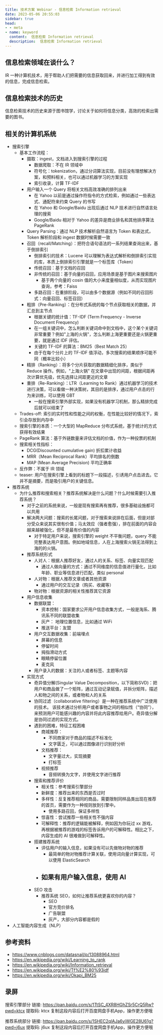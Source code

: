 ```yaml
---
title: 技术方案 Webinar - 信息检索 Information retrieval
date: 2023-05-06 20:55:03
sidebar: true
head:
- - meta
- name: keyword
  content:  信息检索 Information retrieval
  description:  信息检索 Information retrieval
---
```


## 信息检索领域在谈什么？

IR 一种计算机技术，用于帮助人们把需要的信息获取回来，并进行加工得到有效的信息，完成信息检索。

## 信息检索技术的历史

信息检索技术的历史来源于图书馆学，讨论关于如何将信息分类，高效的检索出需要的图书。

## 相关的计算机系统

- 搜索引擎
  - 基本工作流程：
    - 摄取：ingest，文档进入到搜索引擎的过程
      - 数据爬取：不在 IR 领域中
      - 符号化：tokenization，通过分词算法实现，目前没有理想解决方案，和预料相关，也可以通过机器学习的方案实现
      - 索引收录，计算 TF-IDF
    - 用户输入一个 Query 将相关文档高效准确的排列出来
      - 在 Yahoo 以前是通过操作符指令的方式检索，例如通过一些表达式、通配符来约束 Query 的书写
      - 在 Yahoo 和 Google/Baidu 出现后通过 NLP 技术进行自然语言处理的搜索
      - Google/Baidu 相对于 Yahoo 的差异是商业排名和其他排序算法 PageRank
    - Query Parsing：通过 NLP 技术解析自然语言为 Token 和表达式，Token 解析阶段和 ingest 数据时候需要一致
    - 召回（recall/Matching）：把符合语句语法的一系列结果查询出来，基于倒排索引
      - 倒排索引的技术：Lucene 可以理解为表达式解析和倒排索引实现的库，本质上倒排索引引擎就是一个标签库（Token）
      - 传统召回：基于文档的召回
      - 非传统的召回：基于向量的召回，应用场景是基于图片来搜索图片
        - 基于两个向量的 cosin 值的大小来度量相似度，从而实现图片查询，参考：Faiss
      - 多路召回：在重排阶段，可以由多个数据源（例如不同的召回形式：向量召回、标签召回）
    - 粗排（Pre-Ranking）：在分布式系统的每个节点获取相关的数据，并汇总到主节点
      - 根据关键的统计值：TF-IDF (Term Frequency - Inverse Document Frequency)
      - 在一组关键词中，怎么判断关键词命中到文档中，这个某个关键词非常重要？例如"上海的火锅"，怎么判断上海更重要还是火锅更重要，就是通过 IDF 评估。
      - 关键的 TF-IDF 的算法：BM25（Best Match 25）
      - 由于在每个分片上的 TF-IDF 值浮动，多次搜索的结果顺序可能不同（概率比较小）
    - 精排（Ranking）：将多个分片获取的数据精细化排序，类似于 Reduce 操作。例如，"上海火锅" 在文章中出现的间距，根据间距再次计算优先级，优先选择让间距更近的文章
    - 重排（Re-Ranking）：LTR（Learning to Rank）通过机器学习的技术进行决策，可以看做一种决策树，其目的是排序，通过用户点击的行为来训练，可以使用 GBT
      - 一般在搜索引擎外部实现，如果没有机器学习机制，那么精排完成后就可以结束了
  - Trades-off: 索引的实时性和性能之间的权衡，在性能比较好的情况下，索引会存放到内存中
  - 搜索引擎的本质：一个大型的 MapReduce 分布式系统，基于统计的方式获得有效结果
  - PageRank 算法：基于外链数量来评估文档的价值，作为一种投票的机制
  - 搜索相关性指标：
    - DCG(Discounted cumulative gain) 折扣累计收益
    - MRR（Mean Reciprocal Rank）平均排名的倒数
    - MAP (Mean Average Precision) 平均正确率
  - 反作弊：不属于 IR 领域
  - teaser: 用户在搜索引擎上看到的标题下一段描述，引诱用户点击进去。它并不是摘要，而是吸引用户的关键信息。
- 推荐系统
  - 为什么推荐和搜索相关？推荐系统解决是什么问题？什么时候需要引入推荐系统？
    - 对于之前的系统来说，一般是现有搜索再有推荐，很多基础设施都可以共用
    - 解决两大问题：搜索的长尾问题，对于搜索来说排在后面，但是对部分受众来说其实很有价值；马太效应（强者愈强），排在前面的内容会越来越被强化，但不是最有价值的内容
      - 对于特定用户来说，搜索引擎的 weight 不平衡问题，query 不能完整表达用户意图。例如地域信息，人在上海搜索火锅无法得到上海的的火锅。
    - 推荐系统形式
      - 人对人：根据人推荐好友，通过人的关系、标签、向量实现匹配
        - 通过人做向量的方式：通过不同维度的信息值进行量化，比如年龄、职业等信息进行匹配，类似 personal
      - 人对物：根据人推荐文章或者其他资源
        - 通过用户的交互记录（购买、收藏等）
      - 物对物：根据资源的相关性推荐其它资源
    - 用户信息收集
      - 数据联盟：
        - 资本控制：国家要求公开用户信息收集方式，一般是淘系、腾讯系不同的联盟收集
        - 灰产： 地理位置信息，比如通过 WiFi
        - 推送平台：友盟
      - 用户交互数据收集：前端埋点
        - 屏幕的信息
        - 停留时间
        - 拇指滑动方式
        - 眼睛停留位置
        - 麦克风
      - 用户录入的数据：关注的人或者标签、主题等内容
    - 实现方式
      - 奇异值分解(Singular Value Decomposition，以下简称SVD)：把用户和商品做了一个矩阵，通过互动记录赋值，并拆分矩阵，描述人和物之间的关系，或者物和人的关系
      - 协同过滤（collaborative filtering）是一种在推荐系统中广泛使用的技术。 该技术通过分析用户或者事物之间的相似性（“协同”），来预测用户可能感兴趣的内容并将此内容推荐给用户。奇异值分解是协同过滤的实现方式。
      - 遇到的困难，特征工程困难
        - 商城推荐：
          - 不同商家对于商品的描述不标准化
          - 文字匮乏，可以通过图像进行识别好分析
        - 文档推荐：
          - 文字量过大，实现摘要
          - 打标签
        - 视频推荐
          - 音频转换为文字，并使用文字进行推荐
      - 搜索和推荐评价
        - 相关性：参考搜索引擎部分
        - 新鲜度：推荐出来的东西是否过时
        - 多样性：反复推荐相同的商品，需要限制同样品类出现在推荐的首页，需要作为一种规则放到引擎中。
          - 使用多路召回，保证多样性
        - 惊喜性：尝试推荐一些相关性不强内容
        - 可解释性：推荐的逻辑能被解释，例如因为你玩过 xx 游戏，再根据被推荐的游戏的标签告诉用户的可解释性。相比之下，内容生成的 AI 很难做到可解释性。
      - 搭建推荐系统
        - 评估用户的输入信息，如果没有可以先做物对物的推荐
          - 最简单的物对物推荐计算关联，使用词向量计算实现，可以使用 ElasticSearch
        - 如果有用户输入信息，使用 AI 
          - 
      - SEO 攻击
        - 推荐系统 SEO，如何让推荐系统更喜欢你的内容？
          - SEO 
          - 官方竞价排名
          - 广告联盟
          - 灰产，大部分内容都是假的
- 人工智能内容生成（NLP）

## 参考资料

- https://www.cnblogs.com/datasnail/p/13088964.html
- https://en.wikipedia.org/wiki/Learning_to_rank
- https://en.wikipedia.org/wiki/Information_retrieval
- https://en.wikipedia.org/wiki/Tf%E2%80%93idf
- https://en.wikipedia.org/wiki/Okapi_BM25

## 录屏

搜索引擎部分 链接: https://pan.baidu.com/s/1TtSC_4XR8HGhZSr5CrQ5Rw?pwd=ktcx 提取码: ktcx 复制这段内容后打开百度网盘手机App，操作更方便哦

推荐系统部分 链接: https://pan.baidu.com/s/1SHEC2qlAJa6yjWGE28U61g?pwd=j6ux 提取码: j6ux 复制这段内容后打开百度网盘手机App，操作更方便哦



